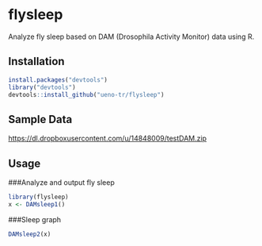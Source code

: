 # flysleep

Analyze fly sleep based on DAM (Drosophila Activity Monitor) data using R.

## Installation

```r
install.packages("devtools")
library("devtools")
devtools::install_github("ueno-tr/flysleep")
```

## Sample Data
https://dl.dropboxusercontent.com/u/14848009/testDAM.zip

## Usage

###Analyze and output fly sleep
```r
library(flysleep)
x <- DAMsleep1()
```
###Sleep graph
```r
DAMsleep2(x)
```
